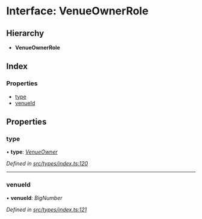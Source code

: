 # Interface: VenueOwnerRole

## Hierarchy

* **VenueOwnerRole**

## Index

### Properties

* [type](venueownerrole.md#type)
* [venueId](venueownerrole.md#venueid)

## Properties

###  type

• **type**: *[VenueOwner](../enums/roletype.md#venueowner)*

*Defined in [src/types/index.ts:120](https://github.com/PolymathNetwork/polymesh-sdk/blob/bf2b7a12/src/types/index.ts#L120)*

___

###  venueId

• **venueId**: *BigNumber*

*Defined in [src/types/index.ts:121](https://github.com/PolymathNetwork/polymesh-sdk/blob/bf2b7a12/src/types/index.ts#L121)*
